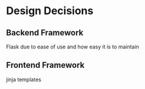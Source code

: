 # Design Decisions

## Backend Framework
Flask due to ease of use and how easy it is to maintain

## Frontend Framework
jinja templates